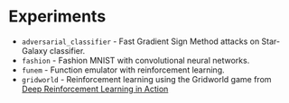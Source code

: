 # Experiments

* `adversarial_classifier` - Fast Gradient Sign Method attacks on Star-Galaxy classifier.
* `fashion` - Fashion MNIST with convolutional neural networks.
* `funem` - Function emulator with reinforcement learning.
* `gridworld` - Reinforcement learning using the Gridworld game from
[Deep Reinforcement Learning in Action](https://github.com/DeepReinforcementLearning/DeepReinforcementLearningInAction)
